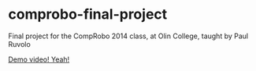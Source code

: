 comprobo-final-project
======================

Final project for the CompRobo 2014 class, at Olin College, taught by Paul Ruvolo 

[Demo video! Yeah!](https://www.youtube.com/watch?v=zN6q4vvpsF4&feature=youtu.be)
